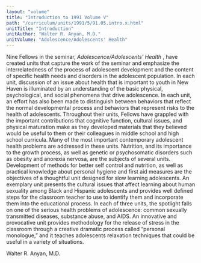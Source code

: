 ```yaml
---
layout: "volume"
title: "Introduction to 1991 Volume V"
path: "/curriculum/units/1991/5/91.05.intro.x.html"
unitTitle: "Introduction"
unitAuthor: "Walter R. Anyan, M.D."
unitVolume: "Adolescence/Adolescents' Health"
---
```

<body>
 <p>
  Nine Fellows in the seminar,
  <i>
   Adolescence/Adolescents’ Health
  </i>
  , have created units that capture the work of the seminar and emphasize the interrelatedness of the process of adolescent development and the content of specific health needs and disorders in the adolescent population. In each unit, discussion of an issue about health that is important to youth in New Haven is illuminated by an understanding of the basic physical, psychological, and social phenomena that drive adolescence. In each unit, an effort has also been made to distinguish between behaviors that reflect the normal developmental process and behaviors that represent risks to the health of adolescents.
Throughout their units, Fellows have grappled with the important contributions that cognitive function, cultural issues, and physical maturation make as they developed materials that they believed would be useful to them or their colleagues in middle school and high school curricula. Many of the most important contemporary adolescent health problems are addressed in these units. Nutrition, and its importance to the growth process, as well as genetic or psychosomatic disorders such as obesity and anorexia nervosa, are the subjects of several units. Development of methods for better self control and nutrition, as well as practical knowledge about personal hygiene and first aid measures are the objectives of a thoughtful unit designed for slow learning adolescents. An exemplary unit presents the cultural issues that affect learning about human sexuality among Black and Hispanic adolescents and provides well defined steps for the classroom teacher to use to identify them and incorporate them into the educational process. In each of three units, the spotlight falls on one of the serious health problems of adolescence: common sexually transmitted diseases, substance abuse, and AIDS. An innovative and provocative unit provides methodology for the release of stress in the classroom through a creative dramatic process called “personal monologue,” and it teaches adolescents relaxation techniques that could be useful in a variety of situations.
 </p>
 <p>
  Walter R. Anyan, M.D.
 </p>

</body>